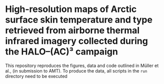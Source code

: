 # High-resolution maps of Arctic surface skin temperature and type retrieved from airborne thermal infrared imagery collected during the HALO–(AC)³ campaign

This repository reproduces the figures, data and code outlined in Müller et al., (in submission to AMT). To produce the data, all scripts in the `run` directory need to be executed
